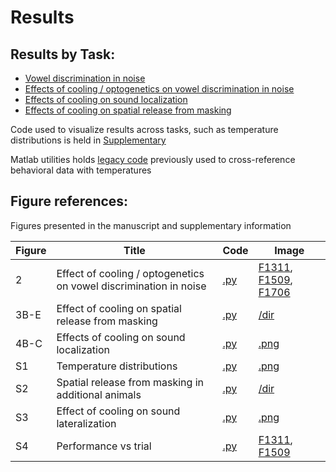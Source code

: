 # Results

## Results by Task:
* [Vowel discrimination in noise](./Vowel_Behavior)
* [Effects of cooling / optogenetics on vowel discrimination in noise](./Vowel_Cooling)
* [Effects of cooling on sound localization](./Localization)
* [Effects of cooling on spatial release from masking](./Vowel_Unmasking)

Code used to visualize results across tasks, such as temperature distributions is held in [Supplementary](./Supplementary)

Matlab utilities holds [legacy code](./matlab_utils) previously used to cross-reference behavioral data with temperatures


## Figure references:

Figures presented in the manuscript and supplementary information

| Figure | Title       | Code        | Image     |
| ------| ----------- | ------      | --------- |
| 2     | Effect of cooling / optogenetics on vowel discrimination in noise | [.py](./Vowels_Cooling/bootstrap_plotting.py ) | [F1311](./Vowels_Cooling/images/F1311.png), [F1509](./Vowels_Cooling/images/F1509.png), [F1706](./Vowels_Cooling/images/F1706.png) |
| 3B-E  | Effect of cooling on spatial release from masking | [.py](./Vowels_Unmasking/plot_unmasking_data.py/)  | [/dir](./Vowels_Unmasking/images)|
| 4B-C  | Effects of cooling on sound localization          | [.py](./Localization/localization_analysis.py)     | [.png](./Localization/images/localization.png)|
| S1    | Temperature distributions                         | [.py](./Supplementary/plot_cortical_temperature_dist.py)  | [.png](./Supplementary/images/Temperature_Distributions.png)|
| S2    | Spatial release from masking in additional animals | [.py](./Localization/lateralization_supplementary.py)     | [/dir](./Vowels_Unmasking/images)|
| S3    | Effect of cooling on sound lateralization         | [.py](./Localization/lateralization_supplementary.py)     | [.png](./Localization/images/lateralization.png)|
| S4    | Performance vs trial         | [.py](./Supplementary/learning_during_cooling.py)     | [F1311](./Supplementary/images/Performance_vs_trial_F1311.png), [F1509](./Supplementary/images/Performance_vs_trial_F1509.png)|
